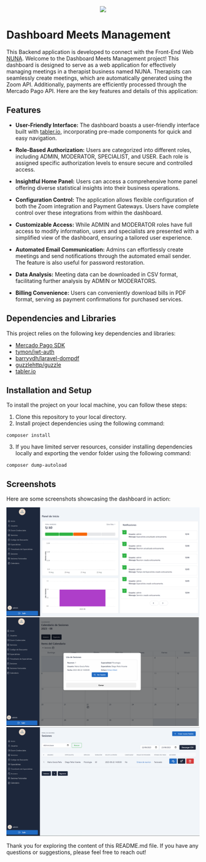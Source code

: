 <p align="center">
  <a href="https://www.nuna.com.pe" target="_blank">
    <img src="https://www.nuna.com.pe/server/public/LogoPink.jpeg" width="200">
  </a>
</p>

# Dashboard Meets Management

This Backend application is developed to connect with the Front-End Web [NUNA](https://www.nuna.com.pe).
Welcome to the Dashboard Meets Management project! This dashboard is designed to serve as a web application for effectively managing meetings in a therapist business named NUNA. Therapists can seamlessly create meetings, which are automatically generated using the Zoom API. Additionally, payments are efficiently processed through the Mercado Pago API. Here are the key features and details of this application:

## Features

- **User-Friendly Interface:** The dashboard boasts a user-friendly interface built with [tabler.io](https://tabler.io/docs/getting-started/download), incorporating pre-made components for quick and easy navigation.

- **Role-Based Authorization:** Users are categorized into different roles, including ADMIN, MODERATOR, SPECIALIST, and USER. Each role is assigned specific authorization levels to ensure secure and controlled access.

- **Insightful Home Panel:** Users can access a comprehensive home panel offering diverse statistical insights into their business operations.

- **Configuration Control:** The application allows flexible configuration of both the Zoom integration and Payment Gateways. Users have complete control over these integrations from within the dashboard.

- **Customizable Access:** While ADMIN and MODERATOR roles have full access to modify information, users and specialists are presented with a simplified view of the dashboard, ensuring a tailored user experience.

- **Automated Email Communication:** Admins can effortlessly create meetings and send notifications through the automated email sender. The feature is also useful for password restoration.

- **Data Analysis:** Meeting data can be downloaded in CSV format, facilitating further analysis by ADMIN or MODERATORS.

- **Billing Convenience:** Users can conveniently download bills in PDF format, serving as payment confirmations for purchased services.

## Dependencies and Libraries

This project relies on the following key dependencies and libraries:

- [Mercado Pago SDK](https://github.com/mercadopago/sdk-php)
- [tymon/jwt-auth](https://github.com/tymondesigns/jwt-auth)
- [barryvdh/laravel-dompdf](https://github.com/barryvdh/laravel-dompdf)
- [guzzlehttp/guzzle](https://packagist.org/packages/guzzlehttp/guzzle)
- [tabler.io](https://tabler.io/docs/getting-started/download)

## Installation and Setup

To install the project on your local machine, you can follow these steps:

1. Clone this repository to your local directory.
2. Install project dependencies using the following command:
```
composer install
```
3. If you have limited server resources, consider installing dependencies locally and exporting the vendor folder using the following command:
```
composer dump-autoload
```
## Screenshots

Here are some screenshots showcasing the dashboard in action:

![Image1](https://github.com/DiegoPevi05/nuna-server/blob/main/public/github/Dashboard_3.png?raw=true)
![Image2](https://github.com/DiegoPevi05/nuna-server/blob/main/public/github/Dashboard_2.png?raw=true)
![Image3](https://github.com/DiegoPevi05/nuna-server/blob/main/public/github/Dashboard_1.png?raw=true)

Thank you for exploring the content of this README.md file. If you have any questions or suggestions, please feel free to reach out!

